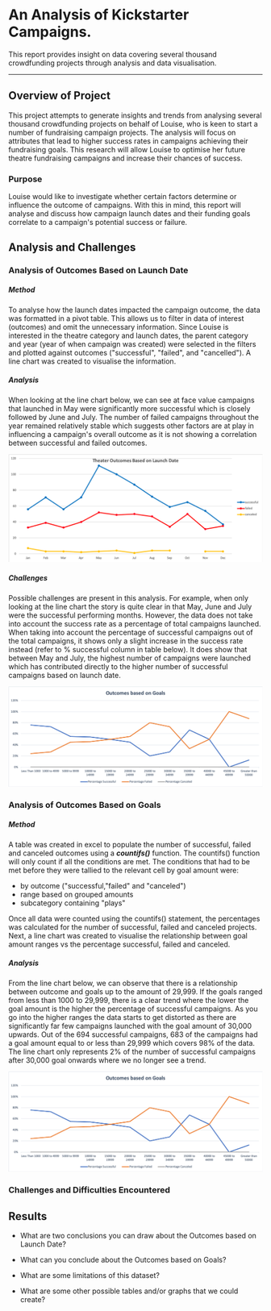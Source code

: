 # An Analysis of Kickstarter Campaigns.

This report provides insight on data covering several thousand crowdfunding projects through analysis and data visualisation.

---
## Overview of Project

This project attempts to generate insights and trends from analysing several thousand crowdfunding projects on behalf of Louise, who is keen to start a number of fundraising campaign projects. The analysis will focus on attributes that lead to higher success rates in campaigns achieving their fundraising goals. This research will allow Louise to optimise her future theatre fundraising campaigns and increase their chances of success.

### Purpose

Louise would like to investigate whether certain factors determine or influence the outcome of campaigns. With this in mind, this report will analyse and discuss how campaign launch dates and their funding goals correlate to a campaign's potential success or failure.

## Analysis and Challenges

### Analysis of Outcomes Based on Launch Date

##### Method

To analyse how the launch dates impacted the campaign outcome, the data was formatted in a pivot table. This allows us to filter in data of interest (outcomes) and omit the unnecessary information. Since Louise is interested in the theatre category and launch dates, the parent category and year (year of when campaign was created) were selected in the filters and plotted against outcomes ("successful", "failed", and "cancelled"). A line chart was created to visualise the information.

##### Analysis

When looking at the line chart below, we can see at face value campaigns that launched in May were significantly more successful which is closely followed by June and July. The number of failed campaigns throughout the year remained relatively stable which suggests other factors are at play in influencing a campaign's overall outcome as it is not showing a correlation between successful and failed outcomes.




![Outcome Vs Launch date chart](https://github.com/YanLuong/kickstarter-analysis/blob/main/Theater_Outcomes_vs_Launch.png)





##### Challenges



Possible challenges are present in this analysis. For example, when only looking at the line chart the story is quite clear in that May, June and July were the successful performing months. However, the data does not take into account the success rate as a percentage of total campaigns launched. When taking into account the percentage of successful campaigns out of the total campaigns, it shows only a slight increase in the success rate instead (refer to % successful column in table below). It does show that between May and July, the highest number of campaigns were launched which has contributed directly to the higher number of successful campaigns based on launch date. 




![Outcome vs Launch date table](https://github.com/YanLuong/kickstarter-analysis/blob/main/Outcomes%20VS%20Goals.png)





### Analysis of Outcomes Based on Goals

##### Method

A table was created in excel to populate the number of successful, failed and canceled outcomes using a  ***countifs()*** function. The countifs() function will only count if all the conditions are met. The conditions that had to be met before they were tallied to the relevant cell by goal amount were:

- by outcome ("successful,"failed" and "canceled")
- range based on grouped amounts
- subcategory containing "plays" 

Once all data were counted using the countifs() statement, the percentages was calculated for the number of successful, failed and canceled projects. Next, a line chart was created to visualise the relationship between goal amount ranges vs the percentage successful, failed and canceled.





##### Analysis

From the line chart below, we can observe that there is a relationship between outcome and goals up to the amount of 29,999. If the goals ranged from less than 1000 to 29,999, there is a clear trend where the lower the goal amount is the higher the percentage of successful campaigns. As you go into the higher ranges the data starts to get distorted as there are significantly far few campaigns launched with the goal amount of 30,000 upwards. Out of the 694 successful campaigns, 683 of the campaigns had a goal amount equal to or less than 29,999 which covers 98% of the data. The line chart only represents 2% of the number of successful campaigns after 30,000 goal onwards where we no longer see a trend.


![outcome vs goal chart](https://github.com/YanLuong/kickstarter-analysis/blob/main/Outcomes%20VS%20Goals.png)



### Challenges and Difficulties Encountered

## Results

- What are two conclusions you can draw about the Outcomes based on Launch Date?

- What can you conclude about the Outcomes based on Goals?

- What are some limitations of this dataset?

- What are some other possible tables and/or graphs that we could create?

